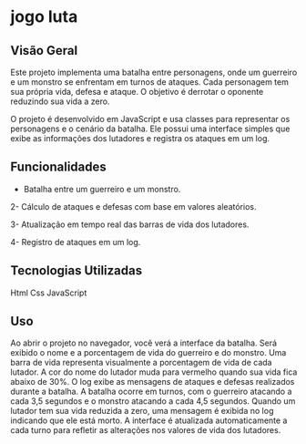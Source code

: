 # jogo luta 

## Visão Geral
Este projeto implementa uma batalha entre personagens, onde um guerreiro e um monstro se enfrentam em turnos de ataques. Cada personagem tem sua própria vida, defesa e ataque. O objetivo é derrotar o oponente reduzindo sua vida a zero.

O projeto é desenvolvido em JavaScript e usa classes para representar os personagens e o cenário da batalha. Ele possui uma interface simples que exibe as informações dos lutadores e registra os ataques em um log.

## Funcionalidades
* Batalha entre um guerreiro e um monstro.

2- Cálculo de ataques e defesas com base em valores aleatórios.

3- Atualização em tempo real das barras de vida dos lutadores.

4- Registro de ataques em um log.

## Tecnologias Utilizadas
Html
Css
JavaScript

## Uso
Ao abrir o projeto no navegador, você verá a interface da batalha.
Será exibido o nome e a porcentagem de vida do guerreiro e do monstro.
Uma barra de vida representa visualmente a porcentagem de vida de cada lutador.
A cor do nome do lutador muda para vermelho quando sua vida fica abaixo de 30%.
O log exibe as mensagens de ataques e defesas realizados durante a batalha.
A batalha ocorre em turnos, com o guerreiro atacando a cada 3,5 segundos e o monstro atacando a cada 4,5 segundos.
Quando um lutador tem sua vida reduzida a zero, uma mensagem é exibida no log indicando que ele está morto.
A interface é atualizada automaticamente a cada turno para refletir as alterações nos valores de vida dos lutadores.
